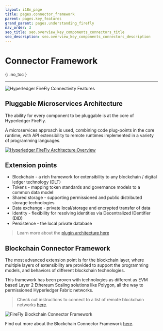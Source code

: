 ```yaml
---
layout: i18n_page
title: pages.connector_framework
parent: pages.key_features
grand_parent: pages.understanding_firefly
nav_order: 3
seo_title: seo.overview_key_components_connectors_title
seo_description: seo.overview_key_components_connectors_description
---
```


# Connector Framework

{: .no_toc }

---

![Hyperledger FireFly Connectivity Features](../../images/firefly_functionality_overview_connectivity.png)

## Pluggable Microservices Architecture

The ability for every component to be pluggable is at the core of Hyperledger FireFly.

A microservices approach is used, combining code plug-points in the core runtime, with API extensibility
to remote runtimes implemented in a variety of programming languages.

[![Hyperledger FireFly Architecture Overview](../../images/firefly_architecture_overview.jpg)](../../images/firefly_architecture_overview.jpg)

## Extension points

- Blockchain - a rich framework for extensibility to any blockchain / digital ledger technology (DLT)
- Tokens - mapping token standards and governance models to a common data model
- Shared storage - supporting permissioned and public distributed storage technologies
- Data exchange - private local/storage and encrypted transfer of data
- Identity - flexibility for resolving identities via Decentralized IDentifier (DID)
- Persistence - the local private database

> Learn more about the [plugin architecture here](../../architecture/plugin_architecture.html)

## Blockchain Connector Framework

The most advanced extension point is for the blockchain layer, where multiple layers of extensibility
are provided to support the programming models, and behaviors of different blockchain technologies.

This framework has been proven with technologies as different as EVM based Layer 2 Ethereum Scaling
solutions like Polygon, all the way to permissioned Hyperledger Fabric networks.

> Check out instructions to connect to a list of remote blockchain networks [here](../../tutorials/chains/).

![FireFly Blockchain Connector Framework](../../images/firefly_blockchain_connector_framework.png)

Find out more about the Blockchain Connector Framework [here](../../architecture/blockchain_connector_framework.html).